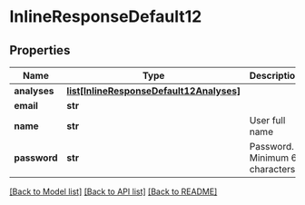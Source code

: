 # InlineResponseDefault12

## Properties
Name | Type | Description | Notes
------------ | ------------- | ------------- | -------------
**analyses** | [**list[InlineResponseDefault12Analyses]**](InlineResponseDefault12Analyses.md) |  | [optional] 
**email** | **str** |  | 
**name** | **str** | User full name | 
**password** | **str** | Password. Minimum 6 characters. | [optional] 

[[Back to Model list]](../README.md#documentation-for-models) [[Back to API list]](../README.md#documentation-for-api-endpoints) [[Back to README]](../README.md)


